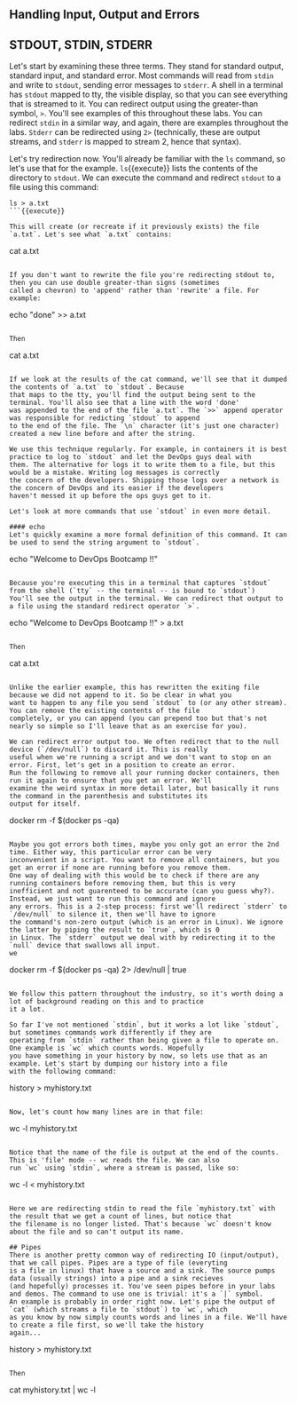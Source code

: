 ## Handling Input, Output and Errors

## STDOUT, STDIN, STDERR

Let's start by examining these three terms. They stand for standard output, standard input, and standard error. Most commands
will read from `stdin` and write to `stdout`, sending error messages to `stderr`. A shell in a terminal has `stdout` mapped
to tty, the visible display, so that you can see everything that is streamed to it. You can redirect output using the 
greater-than symbol, `>`. You'll see examples of this throughout these labs. You can redirect `stdin` in a similar way, and
again, there are examples throughout the labs. `Stderr` can be redirected using `2>` (technically, these are output streams, 
and `stderr` is mapped to stream 2, hence that syntax).

Let's try redirection now. You'll already be familiar with the `ls` command, so let's use that for the example. `ls`{{execute}}
lists the contents of the directory to `stdout`. We can execute the command and redirect `stdout` to a file using this command:

```
ls > a.txt
```{{execute}}

This will create (or recreate if it previously exists) the file `a.txt`. Let's see what `a.txt` contains:

```
cat a.txt
```{{execute}}

If you don't want to rewrite the file you're redirecting stdout to, then you can use double greater-than signs (sometimes
called a chevron) to 'append' rather than 'rewrite' a file. For example:

```
echo "done" >> a.txt
```{{execute}}

Then

```
cat a.txt
```{{execute}}

If we look at the results of the cat command, we'll see that it dumped the contents of `a.txt` to `stdout`. Because
that maps to the tty, you'll find the output being sent to the terminal. You'll also see that a line with the word 'done'
was appended to the end of the file `a.txt`. The `>>` append operator was responsible for redicting `stdout` to append
to the end of the file. The `\n` character (it's just one character) created a new line before and after the string. 

We use this technique regularly. For example, in containers it is best practice to log to `stdout` and let the DevOps guys deal with 
them. The alternative for logs it to write them to a file, but this would be a mistake. Writing log messages is correctly
the concern of the developers. Shipping those logs over a network is the concern of DevOps and its easier if the developers
haven't messed it up before the ops guys get to it.  

Let's look at more commands that use `stdout` in even more detail.

#### echo
Let's quickly examine a more formal definition of this command. It can be used to send the string argument to `stdout`. 

```
echo "Welcome to DevOps Bootcamp !!"
```{{execute}}

Because you're executing this in a terminal that captures `stdout` from the shell (`tty` -- the terminal -- is bound to `stdout`)
You'll see the output in the terminal. We can redirect that output to a file using the standard redirect operator `>`.

```
echo "Welcome to DevOps Bootcamp !!" > a.txt
```{{execute}}

Then

```
cat a.txt
```{{execute}}

Unlike the earlier example, this has rewritten the exiting file because we did not append to it. So be clear in what you 
want to happen to any file you send `stdout` to (or any other stream). You can remove the existing contents of the file
completely, or you can append (you can prepend too but that's not nearly so simple so I'll leave that as an exercise for you). 

We can redirect error output too. We often redirect that to the null device (`/dev/null`) to discard it. This is really
useful when we're running a script and we don't want to stop on an error. First, let's get in a position to create an error. 
Run the following to remove all your running docker containers, then run it again to ensure that you get an error. We'll
examine the weird syntax in more detail later, but basically it runs the command in the parenthesis and substitutes its 
output for itself.

```
docker rm -f $(docker ps -qa)
```{{execute}}

Maybe you got errors both times, maybe you only got an error the 2nd time. Either way, this particular error can be very
inconvenient in a script. You want to remove all containers, but you get an error if none are running before you remove them.
One way of dealing with this would be to check if there are any running containers before removing them, but this is very
inefficient and not guarenteed to be accurate (can you guess why?). Instead, we just want to run this command and ignore
any errors. This is a 2-step process: first we'll redirect `stderr` to `/dev/null` to silence it, then we'll have to ignore
the command's non-zero output (which is an error in Linux). We ignore the latter by piping the result to `true`, which is 0 
in Linux. The `stderr` output we deal with by redirecting it to the `null` device that swallows all input.
we 

```
docker rm -f $(docker ps -qa) 2> /dev/null | true
```{{execute}}

We follow this pattern throughout the industry, so it's worth doing a lot of background reading on this and to practice 
it a lot.

So far I've not mentioned `stdin`, but it works a lot like `stdout`, but sometimes commands work differently if they are 
operating from `stdin` rather than being given a file to operate on. One example is `wc` which counts words. Hopefully 
you have something in your history by now, so lets use that as an example. Let's start by dumping our history into a file 
with the following command:

```
history > myhistory.txt
```{{execute}} 

Now, let's count how many lines are in that file:

```
wc -l myhistory.txt
```{{execute}}

Notice that the name of the file is output at the end of the counts. This is 'file' mode -- wc reads the file. We can also
run `wc` using `stdin`, where a stream is passed, like so:

```
wc -l < myhistory.txt
```{{execute}}

Here we are redirecting stdin to read the file `myhistory.txt` with the result that we get a count of lines, but notice that 
the filename is no longer listed. That's because `wc` doesn't know about the file and so can't output its name.

## Pipes
There is another pretty common way of redirecting IO (input/output), that we call pipes. Pipes are a type of file (everyting
is a file in linux) that have a source and a sink. The source pumps data (usually strings) into a pipe and a sink recieves
(and hopefully) processes it. You've seen pipes before in your labs and demos. The command to use one is trivial: it's a `|` symbol.
An example is probably in order right now. Let's pipe the output of `cat` (which streams a file to `stdout`) to `wc`, which 
as you know by now simply counts words and lines in a file. We'll have to create a file first, so we'll take the history 
again...

```
history > myhistory.txt
```{{execute}}

Then 

```
cat myhistory.txt | wc -l
```{{execute}}
